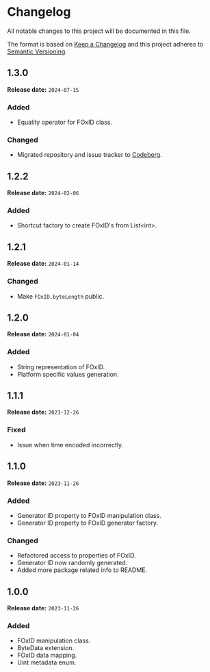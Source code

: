# Changelog

All notable changes to this project will be documented in this file.

The format is based on [Keep a Changelog](https://keepachangelog.com/)
and this project adheres to [Semantic Versioning](https://semver.org/).

## 1.3.0

**Release date:** `2024-07-15`

### Added

- Equality operator for FOxID class.

### Changed

- Migrated repository and issue tracker to [Codeberg](https://codeberg.org/lutracorp/foxid).

## 1.2.2

**Release date:** `2024-02-06`

### Added

- Shortcut factory to create FOxID's from List\<int\>.

## 1.2.1

**Release date:** `2024-01-14`

### Changed

- Make `FOxID.byteLength` public.

## 1.2.0

**Release date:** `2024-01-04`

### Added

- String representation of FOxID.
- Platform specific values generation.

## 1.1.1

**Release date:** `2023-12-26`

### Fixed

- Issue when time encoded incorrectly.

## 1.1.0

**Release date:** `2023-11-26`

### Added

- Generator ID property to FOxID manipulation class.
- Generator ID property to FOxID generator factory.

### Changed

- Refactored access to properties of FOxID.
- Generator ID now randomly generated.
- Added more package related info to README.

## 1.0.0

**Release date:** `2023-11-26`

### Added

- FOxID manipulation class.
- ByteData extension.
- FOxID data mapping.
- Uint metadata enum.
